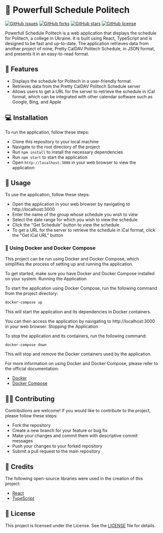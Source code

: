 # 💪 Powerfull Schedule Politech

[![GitHub issues](https://img.shields.io/github/issues/michael2to3/powerfull-schedule-politech)](https://github.com/michael2to3/powerfull-schedule-politech/issues)
[![GitHub forks](https://img.shields.io/github/forks/michael2to3/powerfull-schedule-politech)](https://github.com/michael2to3/powerfull-schedule-politech/network)
[![GitHub stars](https://img.shields.io/github/stars/michael2to3/powerfull-schedule-politech)](https://github.com/michael2to3/powerfull-schedule-politech/stargazers)
[![GitHub license](https://img.shields.io/github/license/michael2to3/powerfull-schedule-politech)](https://github.com/michael2to3/powerfull-schedule-politech/blob/main/LICENSE)

Powerfull Schedule Politech is a web application that displays the schedule for Politech, a college in Ukraine. It is built using React, TypeScript and is designed to be fast and up-to-date. The application retrieves data from another project of mine, Pretty CalDAV Politech Schedule, in JSON format, and presents it in an easy-to-read format.
## 🚀 Features

- Displays the schedule for Politech in a user-friendly format
- Retrieves data from the Pretty CalDAV Politech Schedule server
- Allows users to get a URL for the server to retrieve the schedule in iCal format, which can be integrated with other calendar software such as Google, Bing, and Apple

## 💻 Installation

To run the application, follow these steps:

- Clone this repository to your local machine
- Navigate to the root directory of the project
- Run `npm install` to install the necessary dependencies
- Run `npm start` to start the application
- Open `http://localhost:3000` in your web browser to view the application

## 🔧 Usage

To use the application, follow these steps:

- Open the application in your web browser by navigating to http://localhost:3000
- Enter the name of the group whose schedule you wish to view
- Select the date range for which you wish to view the schedule
- Click the "Get Schedule" button to view the schedule
- To get a URL for the server to retrieve the schedule in iCal format, click the "Get iCal URL" button

### 🐳 Using Docker and Docker Compose

This project can be run using Docker and Docker Compose, which simplifies the process of setting up and running the application.

To get started, make sure you have Docker and Docker Compose installed on your system.
Running the Application

To start the application using Docker Compose, run the following command from the project directory:
```bash
docker-compose up
```

This will start the application and its dependencies in Docker containers.

You can then access the application by navigating to http://localhost:3000 in your web browser.
Stopping the Application

To stop the application and its containers, run the following command:
```bash
docker-compose down
```

This will stop and remove the Docker containers used by the application.

For more information on using Docker and Docker Compose, please refer to the official documentation:
- [Docker](https://docs.docker.com/engine/reference/commandline/dockerd/)
- [Docker Compose](https://docs.docker.com/compose/compose-file/)

## 👨‍💻 Contributing

Contributions are welcome! If you would like to contribute to the project, please follow these steps:

- Fork the repository
- Create a new branch for your feature or bug fix
- Make your changes and commit them with descriptive commit messages
- Push your changes to your forked repository
- Submit a pull request to the main repository

## 🙏 Credits

The following open-source libraries were used in the creation of this project:

- [React](https://reactjs.org/)
- [TypeScript](https://www.typescriptlang.org/)

## 📝 License

This project is licensed under the License. See the [LICENSE](https://github.com/michael2to3/powerfull-schedule-politech/blob/main/LICENSE) file for details.
